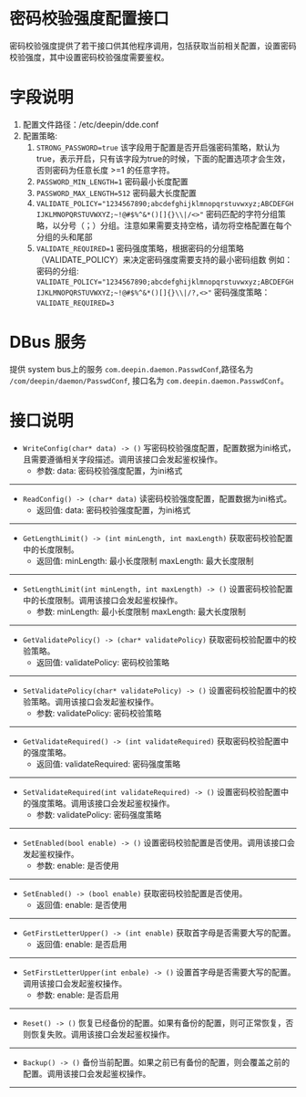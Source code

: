 # 密码校验强度配置接口
密码校验强度提供了若干接口供其他程序调用，包括获取当前相关配置，设置密码校验强度，其中设置密码校验强度需要鉴权。

# 字段说明
1. 配置文件路径：/etc/deepin/dde.conf
2. 配置策略: 
   1. `STRONG_PASSWORD=true`
   该字段用于配置是否开启强密码策略，默认为true，表示开启，只有该字段为true的时候，下面的配置选项才会生效，否则密码为任意长度 >=1 的任意字符。
   2. `PASSWORD_MIN_LENGTH=1`
   密码最小长度配置
   3. `PASSWORD_MAX_LENGTH=512`
   密码最大长度配置
   4. `VALIDATE_POLICY="1234567890;abcdefghijklmnopqrstuvwxyz;ABCDEFGHIJKLMNOPQRSTUVWXYZ;~!@#$%^&*()[]{}\\|/<>"`
   密码匹配的字符分组策略，以分号（；）分组。注意如果需要支持空格，请勿将空格配置在每个分组的头和尾部
   5. `VALIDATE_REQUIRED=1`
   密码强度策略，根据密码的分组策略（VALIDATE_POLICY）来决定密码强度需要支持的最小密码组数
   例如：
    密码的分组:
    `VALIDATE_POLICY="1234567890;abcdefghijklmnopqrstuvwxyz;ABCDEFGHIJKLMNOPQRSTUVWXYZ;~!@#$%^&*()[]{}\\|/?,<>"`
    密码强度策略：`VALIDATE_REQUIRED=3`

# DBus 服务
提供 system bus上的服务 `com.deepin.daemon.PasswdConf`,路径名为 `/com/deepin/daemon/PasswdConf`, 接口名为 `com.deepin.daemon.PasswdConf`。

# 接口说明

- `WriteConfig(char* data) -> ()`
    写密码校验强度配置，配置数据为ini格式，且需要遵循相关字段描述。调用该接口会发起鉴权操作。
    - 参数:
        data: 密码校验强度配置，为ini格式
---

- `ReadConfig() -> (char* data)`
    读密码校验强度配置，配置数据为ini格式。
    - 返回值:
        data: 密码校验强度配置，为ini格式
---

- `GetLengthLimit() -> (int minLength, int maxLength)`
    获取密码校验配置中的长度限制。
    - 返回值:
        minLength: 最小长度限制
        maxLength: 最大长度限制
---

- `SetLengthLimit(int minLength, int maxLength) -> ()`
    设置密码校验配置中的长度限制。调用该接口会发起鉴权操作。
    - 参数:
        minLength: 最小长度限制
        maxLength: 最大长度限制
---

- `GetValidatePolicy() -> (char* validatePolicy)`
    获取密码校验配置中的校验策略。
    - 返回值:
        validatePolicy: 密码校验策略
---

- `SetValidatePolicy(char* validatePolicy) -> ()`
    设置密码校验配置中的校验策略。调用该接口会发起鉴权操作。
    - 参数:
        validatePolicy: 密码校验策略
---

- `GetValidateRequired() -> (int validateRequired)`
    获取密码校验配置中的强度策略。
    - 返回值:
        validateRequired: 密码强度策略
---

- `SetValidateRequired(int validateRequired) -> ()`
    设置密码校验配置中的强度策略。调用该接口会发起鉴权操作。
    - 参数:
        validatePolicy: 密码强度策略
---

- `SetEnabled(bool enable) -> ()`
    设置密码校验配置是否使用。调用该接口会发起鉴权操作。
    - 参数:
        enable: 是否使用
---

- `SetEnabled() -> (bool enable)`
    获取密码校验配置是否使用。
    - 返回值:
        enable: 是否使用
---

- `GetFirstLetterUpper() -> (int enable)`
    获取首字母是否需要大写的配置。
    - 返回值:
        enable: 是否启用
---

- `SetFirstLetterUpper(int enbale) -> ()`
    设置首字母是否需要大写的配置。调用该接口会发起鉴权操作。
    - 参数:
        enable: 是否启用
---

- `Reset() -> ()`
    恢复已经备份的配置。如果有备份的配置，则可正常恢复，否则恢复失败。调用该接口会发起鉴权操作。
---

- `Backup() -> ()`
    备份当前配置。如果之前已有备份的配置，则会覆盖之前的配置。调用该接口会发起鉴权操作。
---